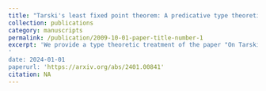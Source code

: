 ```yaml
---
title: "Tarski's least fixed point theorem: A predicative type theoretic formulation"
collection: publications
category: manuscripts
permalink: /publication/2009-10-01-paper-title-number-1
excerpt: 'We provide a type theoretic treatment of the paper "On Tarski's fixed point theorem" by Giovanni Curi. There are benefits to having a type theoretic formulation apart from routine implementation in a proof assistant. By taking advantage of (higher) inductive types, we can avoid complicated set theoretic constructions. Arguably, this results in a presentation that is conceptually clearer. Additionally, due the predicative admissibility of (higher) inductive types we take a step towards the "system independent" derivation that Curi calls for in his conclusion. Finally, we explore a condition on monotone maps that guarantees they are `generated' and give an alternative statement of the least fixed point theorem in terms of this condition.
'
date: 2024-01-01
paperurl: 'https://arxiv.org/abs/2401.00841'
citation: NA
---
```

